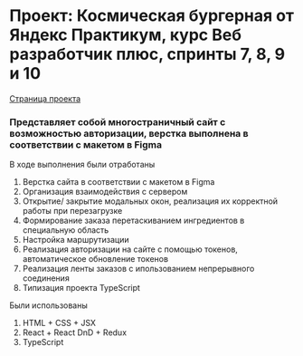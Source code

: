 # Проект: Космическая бургерная от Яндекс Практикум, курс Веб разработчик плюс, спринты 7, 8, 9 и 10

[Страница проекта](https://konstantingravvavilov.github.io/react-burger/ "Перейти на страницу проекта")

### Представляет собой многостраничный сайт с возможностью авторизации, верстка выполнена в соответствии с макетом в Figma

В ходе выполнения были отработаны
1. Верстка сайта в соответствии с макетом в Figma
2. Организация взаимодействия с сервером
3. Открытие/ закрытие модальных окон, реализация их корректной работы при перезагрузке
4. Формирование заказа перетаскиванием ингредиентов в специальную область
5. Настройка маршрутизации
6. Реализация авторизации на сайте с помощью токенов, автоматическое обновление токенов
7. Реализация ленты заказов с ипользованием непрерывного соединения
8. Типизация проекта TypeScript

Были использованы
1. HTML + CSS + JSX
2. React + React DnD + Redux
3. TypeScript
